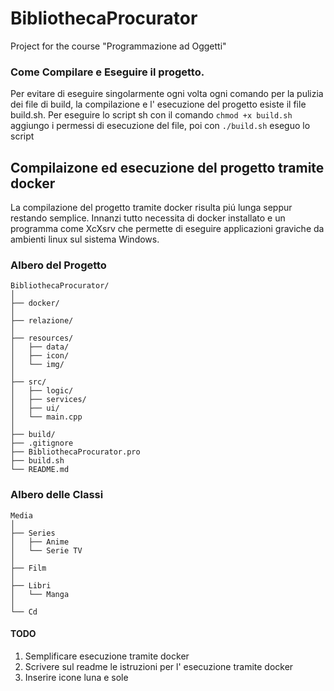 # BibliothecaProcurator
Project for the course "Programmazione ad Oggetti"

### Come Compilare e Eseguire il progetto.

Per evitare di eseguire singolarmente ogni volta ogni comando per la pulizia dei file di build, la compilazione e l' esecuzione del progetto esiste il file build.sh. Per eseguire lo script sh con il comando `chmod +x build.sh` aggiungo i permessi di esecuzione del file, poi con `./build.sh` eseguo lo script

## Compilaizone ed esecuzione del progetto tramite docker

La compilazione del progetto tramite docker risulta piú lunga seppur restando semplice. Innanzi tutto necessita di  docker installato e un programma come XcXsrv che permette di eseguire applicazioni graviche da ambienti linux sul sistema Windows.

### Albero del Progetto

```
BibliothecaProcurator/
│
├── docker/
│
├── relazione/
│
├── resources/
│   ├── data/
│   ├── icon/
│   └── img/
│
├── src/
│   ├── logic/
│   ├── services/
│   ├── ui/
│   └── main.cpp
│
├── build/
├── .gitignore
├── BibliothecaProcurator.pro
├── build.sh
└── README.md        
```

### Albero delle Classi

```
Media
│
├── Series
│   ├── Anime
│   └── Serie TV
│
├── Film
│
├── Libri
│   └── Manga
│
└── Cd
```

#### TODO 

1. Semplificare esecuzione tramite docker
2. Scrivere sul readme le istruzioni per l' esecuzione tramite docker
3. Inserire icone luna e sole